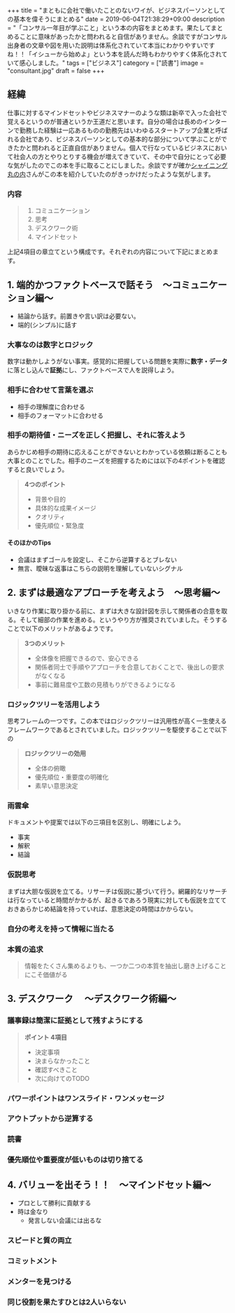 +++
title = "まともに会社で働いたことのないワイが、ビジネスパーソンとしての基本を偉そうにまとめる"
date = 2019-06-04T21:38:29+09:00
description = "「コンサル一年目が学ぶこと」という本の内容をまとめます。果たしてまとめることに意味があったかと問われると自信がありません。余談ですがコンサル出身者の文章や図を用いた説明は体系化されていて本当にわかりやすいですね！！「イシューから始めよ」という本を読んだ時もわかりやすく体系化されていて感心しました。"
tags = ["ビジネス"]
category = ["読書"]
image = "consultant.jpg"
draft = false
+++
## 経緯
仕事に対するマインドセットやビジネスマナーのような類は新卒で入った会社で覚えるというのが普通というか王道だと思います。自分の場合は長めのインターンで勤務した経験は一応あるものの勤務先はいわゆるスタートアップ企業と呼ばれる会社であり、ビジネスパーソンとしての基本的な部分について学ぶことができたかと問われると正直自信がありません。個人で行なっているビジネスにおいて社会人の方とやりとりする機会が増えてきていて、その中で自分にとって必要な気がしたのでこの本を手に取ることにしました。余談ですが確か[シャイニング丸の内](https://twitter.com/shimaru365)さんがこの本を紹介していたのがきっかけだったような気がします。

### 内容
> 1. コミュニケーション
> 2. 思考
> 3. デスクワーク術
> 4. マインドセット

上記4項目の章立てという構成です。それぞれの内容について下記にまとめます。

## 1. 端的かつファクトベースで話そう　〜コミュニケーション編〜
- 結論から話す。前置きや言い訳は必要ない。
- 端的(シンプル)に話す

### 大事なのは数字とロジック
数字は動かしようがない事実。感覚的に把握している問題を実際に**数字・データ**に落とし込んで**証拠**にし、ファクトベースで人を説得しよう。

### 相手に合わせて言葉を選ぶ
- 相手の理解度に合わせる
- 相手のフォーマットに合わせる

### 相手の期待値・ニーズを正しく把握し、それに答えよう
あらかじめ相手の期待に応えることができないとわかっている依頼は断ることも大事とのことでした。相手のニーズを把握するためには以下の4ポイントを確認すると良いでしょう。

> **4つのポイント**
>
> - 背景や目的  
> - 具体的な成果イメージ
> - クオリティ
> - 優先順位・緊急度

#### そのほかのTips
- 会議はまずゴールを設定し、そこから逆算するとブレない
- 無言、曖昧な返事はこちらの説明を理解していないシグナル

## 2. まずは最適なアプローチを考えよう　〜思考編〜
いきなり作業に取り掛かる前に、まずは大きな設計図を示して関係者の合意を取る。そして細部の作業を進める。というやり方が推奨されていました。そうすることで以下のメリットがあるようです。

> **3つのメリット**
> 
> - 全体像を把握できるので、安心できる
> - 関係者同士で手順やアプローチを合意しておくことで、後出しの要求がなくなる
> - 事前に難易度や工数の見積もりができるようになる

###  ロジックツリーを活用しよう
思考フレームの一つです。この本ではロジックツリーは汎用性が高く一生使えるフレームワークであるとされていました。ロジックツリーを駆使することで以下の

> **ロジックツリーの効用**
> 
> - 全体の俯瞰
> - 優先順位・重要度の明確化
> - 素早い意思決定

### 雨雲傘
ドキュメントや提案では以下の三項目を区別し、明確にしよう。

- 事実
- 解釈
- 結論

### 仮説思考
まずは大胆な仮説を立てる。リサーチは仮説に基づいて行う。網羅的なリサーチは行なっていると時間がかかるが、起きるであろう現実に対しても仮説を立てておきあらかじめ結論を持っていれば、意思決定の時間はかからない。

### 自分の考えを持って情報に当たる
### 本質の追求
> 情報をたくさん集めるよりも、一つか二つの本質を抽出し磨き上げることにこそ価値がる

## 3. デスクワーク 　〜デスクワーク術編〜
### 議事録は簡潔に証拠として残すようにする
> **ポイント 4項目**
> 
> - 決定事項
> - 決まらなかったこと
> - 確認すべきこと
> - 次に向けてのTODO

### パワーポイントはワンスライド・ワンメッセージ
### アウトプットから逆算する
### 読書
### 優先順位や重要度が低いものは切り捨てる

## 4. バリューを出そう！！　〜マインドセット編〜
- プロとして勝利に貢献する
- 時は金なり
	- 発言しない会議には出るな

###  スピードと質の両立
###  コミットメント
### メンターを見つける
### 同じ役割を果たすひとは2人いらない
